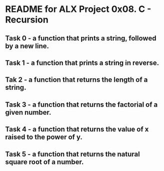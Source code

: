 # README for ALX Project 0x08. C - Recursion

## Task 0 - a function that prints a string, followed by a new line.

## Task 1 -  a function that prints a string in reverse.

## Tak 2 - a function that returns the length of a string.

## Task 3 - a function that returns the factorial of a given number.

## Task 4 - a function that returns the value of x raised to the power of y.

## Task 5 - a function that returns the natural square root of a number.
